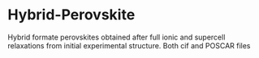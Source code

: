 # Hybrid-Perovskite
Hybrid formate perovskites obtained after full ionic and supercell relaxations from initial experimental structure. Both cif and POSCAR files

